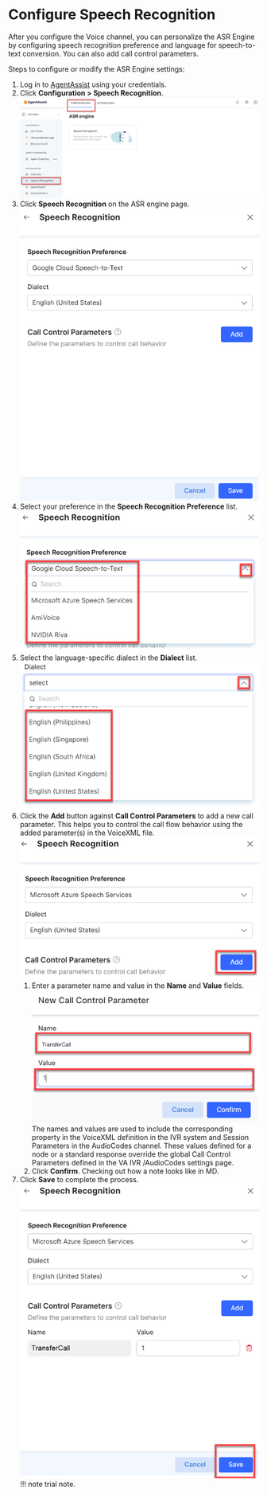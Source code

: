 
# Configure Speech Recognition

After you configure the Voice channel, you can personalize the ASR Engine by configuring speech recognition preference and language for speech-to-text conversion. You can also add call control parameters.

Steps to configure or modify the ASR Engine settings:

1. Log in to [AgentAssist](https://agentassist.kore.ai/koreagentassist/) using your credentials.
2. Click **Configuration > Speech Recognition**. \
    ![Alt text](../assets/images/asr-engine/image_1.png)
3. Click **Speech Recognition** on the ASR engine page. \
    ![Alt text](../assets/images/asr-engine/image_2.png)
4. Select your preference in the **Speech Recognition Preference** list. \
    ![Alt text](../assets/images/asr-engine/image_3.png)
5. Select the language-specific dialect in the **Dialect** list. \
    ![Alt text](../assets/images/asr-engine/image_4.png)
6. Click the **Add** button against **Call Control Parameters** to add a new call parameter. This helps you to control the call flow behavior using the added parameter(s) in the VoiceXML file. \
    ![Alt text](../assets/images/asr-engine/image_5.png)
    1. Enter a parameter name and value in the **Name** and **Value** fields. \
    ![Alt text](../assets/images/asr-engine/image_6.png)
The names and values are used to include the corresponding property in the VoiceXML definition in the IVR system and Session Parameters in the AudioCodes channel. These values defined for a node or a standard response override the global Call Control Parameters defined in the VA IVR /AudioCodes settings page.
    2. Click **Confirm**.
    Checking out how a note looks like in MD.
7. Click **Save** to complete the process.
    ![Alt text](../assets/images/asr-engine/image_7.png)
!!! note
    trial note.
